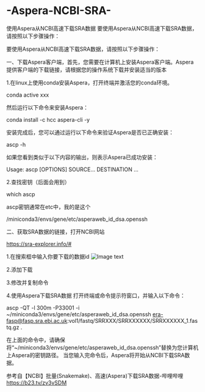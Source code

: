 # -Aspera-NCBI-SRA-
使用Aspera从NCBI高速下载SRA数据
要使用Aspera从NCBI高速下载SRA数据，请按照以下步骤操作：

要使用Aspera从NCBI高速下载SRA数据，请按照以下步骤操作：

一、下载Aspera客户端，首先，您需要在计算机上安装Aspera客户端。Aspera提供客户端的下载链接，请根据您的操作系统下载并安装适当的版本

1.在linux上使用conda安装Aspera，打开终端并激活您的conda环境。

conda active xxx

然后运行以下命令来安装Aspera：

conda install -c hcc aspera-cli -y

安装完成后，您可以通过运行以下命令来验证Aspera是否已正确安装：

ascp -h 

如果您看到类似于以下内容的输出，则表示Aspera已成功安装：

Usage: ascp [OPTIONS] SOURCE... DESTINATION ...

2.查找密钥（后面会用到）

which ascp

ascp密钥通常在etc中，我的是这个

/miniconda3/envs/gene/etc/asperaweb_id_dsa.openssh

二、获取SRA数据的链接，打开NCBI网站

https://sra-explorer.info/#

1.在搜索框中输入你要下载的数据id
![Image text](https://github.com/lundermatin/image/blob/main/image.png)

2.添加下载

3.修改并复制命令

4.使用Aspera下载SRA数据 打开终端或命令提示符窗口，并输入以下命令：

ascp -QT -l 300m -P33001 -i ~/miniconda3/envs/gene/etc/asperaweb_id_dsa.openssh era-fasp@fasp.sra.ebi.ac.uk:vol1/fastq/SRRXXX/SRRXXXXXX/SRRXXXXXX_1.fastq.gz . 

在上面的命令中，请确保将“~/miniconda3/envs/gene/etc/asperaweb_id_dsa.openssh”替换为您计算机上Aspera的密钥路径。
当您输入完命令后，Aspera将开始从NCBI下载SRA数据。

参考自【NCBI】批量(Snakemake)、高速(Aspera)下载SRA数据-哔哩哔哩 https://b23.tv/zv3vSDM

